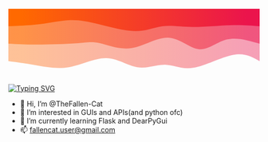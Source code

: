 
<svg width="100%" height="100%" id="svg" viewBox="0 0 1440 390" xmlns="http://www.w3.org/2000/svg" class="transition duration-300 ease-in-out delay-150"><style>
          .path-0{
            animation:pathAnim-0 4s;
            animation-timing-function: linear;
            animation-iteration-count: infinite;
          }
          @keyframes pathAnim-0{
            0%{
              d: path("M 0,400 C 0,400 0,100 0,100 C 42.44108983799707,124.36947717231223 84.88217967599414,148.73895434462446 152,136 C 219.11782032400586,123.26104565537555 310.9123711340206,73.41365979381442 379,62 C 447.0876288659794,50.586340206185575 491.46833578792337,77.60640648011783 541,79 C 590.5316642120766,80.39359351988217 645.2142857142858,56.16071428571429 701,65 C 756.7857142857142,73.83928571428571 813.6745213549337,115.75073637702502 879,117 C 944.3254786450663,118.24926362297498 1018.087628865979,78.83634020618558 1089,66 C 1159.912371134021,53.163659793814425 1227.974963181149,66.90390279823269 1286,77 C 1344.025036818851,87.09609720176731 1392.0125184094254,93.54804860088365 1440,100 C 1440,100 1440,400 1440,400 Z");
            }
            25%{
              d: path("M 0,400 C 0,400 0,100 0,100 C 46.16715758468338,83.1669734904271 92.33431516936676,66.3339469808542 165,70 C 237.66568483063324,73.6660530191458 336.82989690721644,97.83118556701031 390,101 C 443.17010309278356,104.16881443298969 450.3460972017674,86.34131075110456 508,78 C 565.6539027982326,69.65868924889544 673.7857142857144,70.80357142857143 751,74 C 828.2142857142856,77.19642857142857 874.5110456553755,82.44440353460972 924,87 C 973.4889543446245,91.55559646539028 1026.1701030927834,95.4188144329897 1084,101 C 1141.8298969072166,106.5811855670103 1204.8085419734905,113.8803387334315 1265,114 C 1325.1914580265095,114.1196612665685 1382.5957290132546,107.05983063328425 1440,100 C 1440,100 1440,400 1440,400 Z");
            }
            50%{
              d: path("M 0,400 C 0,400 0,100 0,100 C 57.56682621502209,99.05375552282769 115.13365243004418,98.10751104565539 170,93 C 224.86634756995582,87.89248895434461 277.03221649484533,78.62371134020619 336,71 C 394.96778350515467,63.376288659793815 460.7374815905745,57.397643593519874 533,71 C 605.2625184094255,84.60235640648013 684.0178571428571,117.7857142857143 741,117 C 797.9821428571429,116.2142857142857 833.1910898379971,81.45949926362297 885,69 C 936.8089101620029,56.540500736377034 1005.2177835051546,66.37628865979381 1069,85 C 1132.7822164948454,103.62371134020619 1191.9377761413846,131.03534609720177 1253,135 C 1314.0622238586154,138.96465390279823 1377.0311119293078,119.48232695139912 1440,100 C 1440,100 1440,400 1440,400 Z");
            }
            75%{
              d: path("M 0,400 C 0,400 0,100 0,100 C 58.97882916053018,94.49429307805596 117.95765832106036,88.98858615611194 169,100 C 220.04234167893964,111.01141384388806 263.1481958762887,138.53994845360825 327,131 C 390.8518041237113,123.46005154639177 475.4495581737849,80.85162002945508 546,72 C 616.5504418262151,63.14837997054492 673.0535714285714,88.05357142857143 735,94 C 796.9464285714286,99.94642857142857 864.3361561119294,86.9340942562592 920,82 C 975.6638438880706,77.0659057437408 1019.6018041237114,80.21005154639175 1074,82 C 1128.3981958762886,83.78994845360825 1193.2566273932252,84.22569955817379 1256,87 C 1318.7433726067748,89.77430044182621 1379.3716863033874,94.8871502209131 1440,100 C 1440,100 1440,400 1440,400 Z");
            }
            100%{
              d: path("M 0,400 C 0,400 0,100 0,100 C 42.44108983799707,124.36947717231223 84.88217967599414,148.73895434462446 152,136 C 219.11782032400586,123.26104565537555 310.9123711340206,73.41365979381442 379,62 C 447.0876288659794,50.586340206185575 491.46833578792337,77.60640648011783 541,79 C 590.5316642120766,80.39359351988217 645.2142857142858,56.16071428571429 701,65 C 756.7857142857142,73.83928571428571 813.6745213549337,115.75073637702502 879,117 C 944.3254786450663,118.24926362297498 1018.087628865979,78.83634020618558 1089,66 C 1159.912371134021,53.163659793814425 1227.974963181149,66.90390279823269 1286,77 C 1344.025036818851,87.09609720176731 1392.0125184094254,93.54804860088365 1440,100 C 1440,100 1440,400 1440,400 Z");
            }
          }</style><defs><linearGradient id="gradient" x1="0%" y1="50%" x2="100%" y2="50%"><stop offset="5%" stop-color="#eb144c"></stop><stop offset="95%" stop-color="#ff6900"></stop></linearGradient></defs><path d="M 0,400 C 0,400 0,100 0,100 C 42.44108983799707,124.36947717231223 84.88217967599414,148.73895434462446 152,136 C 219.11782032400586,123.26104565537555 310.9123711340206,73.41365979381442 379,62 C 447.0876288659794,50.586340206185575 491.46833578792337,77.60640648011783 541,79 C 590.5316642120766,80.39359351988217 645.2142857142858,56.16071428571429 701,65 C 756.7857142857142,73.83928571428571 813.6745213549337,115.75073637702502 879,117 C 944.3254786450663,118.24926362297498 1018.087628865979,78.83634020618558 1089,66 C 1159.912371134021,53.163659793814425 1227.974963181149,66.90390279823269 1286,77 C 1344.025036818851,87.09609720176731 1392.0125184094254,93.54804860088365 1440,100 C 1440,100 1440,400 1440,400 Z" stroke="none" stroke-width="0" fill="url(#gradient)" fill-opacity="0.4" class="transition-all duration-300 ease-in-out delay-150 path-0" transform="rotate(-180 720 200)"></path><style>
          .path-1{
            animation:pathAnim-1 4s;
            animation-timing-function: linear;
            animation-iteration-count: infinite;
          }
          @keyframes pathAnim-1{
            0%{
              d: path("M 0,400 C 0,400 0,200 0,200 C 65.44403534609718,219.0283505154639 130.88807069219436,238.05670103092783 188,224 C 245.11192930780564,209.94329896907217 293.89175257731966,162.80154639175257 347,168 C 400.10824742268034,173.19845360824743 457.54491899852724,230.73711340206185 523,234 C 588.4550810014728,237.26288659793815 661.9285714285714,186.24999999999997 732,175 C 802.0714285714286,163.75000000000003 868.740795287187,192.26288659793815 916,203 C 963.259204712813,213.73711340206185 991.1082474226803,206.69845360824743 1052,202 C 1112.8917525773197,197.30154639175257 1206.8262150220914,194.94329896907215 1277,195 C 1347.1737849779086,195.05670103092785 1393.5868924889542,197.52835051546393 1440,200 C 1440,200 1440,400 1440,400 Z");
            }
            25%{
              d: path("M 0,400 C 0,400 0,200 0,200 C 51.760677466863044,206.39506627393226 103.52135493372609,212.79013254786452 160,214 C 216.4786450662739,215.20986745213548 277.67525773195877,211.2345360824742 336,211 C 394.32474226804123,210.7654639175258 449.7776141384388,214.2717231222386 508,203 C 566.2223858615612,191.7282768777614 627.2142857142858,165.67857142857144 696,163 C 764.7857142857142,160.32142857142856 841.3652430044182,181.0139911634757 903,200 C 964.6347569955818,218.9860088365243 1011.3247422680415,236.26546391752575 1071,225 C 1130.6752577319585,213.73453608247425 1203.3357879234168,173.9241531664212 1267,165 C 1330.6642120765832,156.0758468335788 1385.3321060382916,178.0379234167894 1440,200 C 1440,200 1440,400 1440,400 Z");
            }
            50%{
              d: path("M 0,400 C 0,400 0,200 0,200 C 76.81277614138438,205.52209131075108 153.62555228276875,211.0441826215022 204,207 C 254.37444771723125,202.9558173784978 278.3105670103093,189.34536082474227 335,182 C 391.6894329896907,174.65463917525773 481.13217967599417,173.57437407952872 547,184 C 612.8678203240058,194.42562592047128 655.1607142857142,216.35714285714286 717,216 C 778.8392857142858,215.64285714285714 860.2249631811487,192.99705449189983 916,194 C 971.7750368188513,195.00294550810017 1001.9394329896909,219.65463917525773 1063,218 C 1124.0605670103091,216.34536082474227 1216.0173048600884,188.3843888070692 1284,181 C 1351.9826951399116,173.6156111929308 1395.991347569956,186.8078055964654 1440,200 C 1440,200 1440,400 1440,400 Z");
            }
            75%{
              d: path("M 0,400 C 0,400 0,200 0,200 C 64.70894698085421,203.13420471281296 129.41789396170842,206.2684094256259 189,197 C 248.58210603829158,187.7315905743741 303.03737113402053,166.06056701030928 369,170 C 434.96262886597947,173.93943298969072 512.4326215022091,203.48932253313694 568,222 C 623.5673784977909,240.51067746686306 657.2321428571428,247.98214285714286 713,237 C 768.7678571428572,226.01785714285714 846.6388070692194,196.5821060382916 906,187 C 965.3611929307806,177.4178939617084 1006.2126288659795,187.68943298969072 1069,189 C 1131.7873711340205,190.31056701030928 1216.5106774668632,182.6601620029455 1282,183 C 1347.4893225331368,183.3398379970545 1393.7446612665685,191.66991899852724 1440,200 C 1440,200 1440,400 1440,400 Z");
            }
            100%{
              d: path("M 0,400 C 0,400 0,200 0,200 C 65.44403534609718,219.0283505154639 130.88807069219436,238.05670103092783 188,224 C 245.11192930780564,209.94329896907217 293.89175257731966,162.80154639175257 347,168 C 400.10824742268034,173.19845360824743 457.54491899852724,230.73711340206185 523,234 C 588.4550810014728,237.26288659793815 661.9285714285714,186.24999999999997 732,175 C 802.0714285714286,163.75000000000003 868.740795287187,192.26288659793815 916,203 C 963.259204712813,213.73711340206185 991.1082474226803,206.69845360824743 1052,202 C 1112.8917525773197,197.30154639175257 1206.8262150220914,194.94329896907215 1277,195 C 1347.1737849779086,195.05670103092785 1393.5868924889542,197.52835051546393 1440,200 C 1440,200 1440,400 1440,400 Z");
            }
          }</style><defs><linearGradient id="gradient" x1="0%" y1="50%" x2="100%" y2="50%"><stop offset="5%" stop-color="#eb144c"></stop><stop offset="95%" stop-color="#ff6900"></stop></linearGradient></defs><path d="M 0,400 C 0,400 0,200 0,200 C 65.44403534609718,219.0283505154639 130.88807069219436,238.05670103092783 188,224 C 245.11192930780564,209.94329896907217 293.89175257731966,162.80154639175257 347,168 C 400.10824742268034,173.19845360824743 457.54491899852724,230.73711340206185 523,234 C 588.4550810014728,237.26288659793815 661.9285714285714,186.24999999999997 732,175 C 802.0714285714286,163.75000000000003 868.740795287187,192.26288659793815 916,203 C 963.259204712813,213.73711340206185 991.1082474226803,206.69845360824743 1052,202 C 1112.8917525773197,197.30154639175257 1206.8262150220914,194.94329896907215 1277,195 C 1347.1737849779086,195.05670103092785 1393.5868924889542,197.52835051546393 1440,200 C 1440,200 1440,400 1440,400 Z" stroke="none" stroke-width="0" fill="url(#gradient)" fill-opacity="0.53" class="transition-all duration-300 ease-in-out delay-150 path-1" transform="rotate(-180 720 200)"></path><style>
          .path-2{
            animation:pathAnim-2 4s;
            animation-timing-function: linear;
            animation-iteration-count: infinite;
          }
          @keyframes pathAnim-2{
            0%{
              d: path("M 0,400 C 0,400 0,300 0,300 C 50.72772459499264,304.0879970544919 101.45544918998527,308.17599410898384 168,306 C 234.54455081001473,303.82400589101616 316.90592783505156,295.38402061855663 385,296 C 453.09407216494844,296.61597938144337 506.9208394698086,306.28792341678934 556,300 C 605.0791605301914,293.71207658321066 649.4107142857142,271.4642857142858 713,272 C 776.5892857142858,272.5357142857142 859.4363033873344,295.8549337260677 924,312 C 988.5636966126656,328.1450662739323 1034.8440721649486,337.1159793814433 1087,335 C 1139.1559278350514,332.8840206185567 1197.187407952872,319.68114874815905 1257,312 C 1316.812592047128,304.31885125184095 1378.406296023564,302.15942562592045 1440,300 C 1440,300 1440,400 1440,400 Z");
            }
            25%{
              d: path("M 0,400 C 0,400 0,300 0,300 C 62.095176730486,293.53663475699557 124.190353460972,287.0732695139912 192,296 C 259.809646539028,304.9267304860088 333.33376288659787,329.24355670103097 388,331 C 442.66623711340213,332.75644329896903 478.4745949926363,311.9525036818851 529,308 C 579.5254050073637,304.0474963181149 644.7678571428571,316.9464285714286 719,324 C 793.2321428571429,331.0535714285714 876.4539764359354,332.2617820324006 929,321 C 981.5460235640646,309.7382179675994 1003.4162371134021,286.0064432989691 1060,291 C 1116.583762886598,295.9935567010309 1207.8810751104565,329.7124447717231 1277,336 C 1346.1189248895435,342.2875552282769 1393.0594624447717,321.14377761413846 1440,300 C 1440,300 1440,400 1440,400 Z");
            }
            50%{
              d: path("M 0,400 C 0,400 0,300 0,300 C 71.31664212076583,288.7056332842415 142.63328424153167,277.41126656848303 205,272 C 267.36671575846833,266.58873343151697 320.7835051546391,267.0605670103093 373,269 C 425.2164948453609,270.9394329896907 476.2326951399117,274.34646539027983 541,271 C 605.7673048600883,267.65353460972017 684.2857142857142,257.5535714285714 751,262 C 817.7142857142858,266.4464285714286 872.6244477172312,285.4392488954345 922,292 C 971.3755522827688,298.5607511045655 1015.2164948453608,292.6894329896907 1065,287 C 1114.7835051546392,281.3105670103093 1170.5095729013258,275.80301914580264 1234,278 C 1297.4904270986742,280.19698085419736 1368.7452135493372,290.0984904270987 1440,300 C 1440,300 1440,400 1440,400 Z");
            }
            75%{
              d: path("M 0,400 C 0,400 0,300 0,300 C 64.39966863033874,304.4692562592047 128.79933726067748,308.9385125184094 193,313 C 257.2006627393225,317.0614874815906 321.20231958762884,320.715206185567 369,311 C 416.79768041237116,301.284793814433 448.3913843888072,278.2006627393225 513,281 C 577.6086156111928,283.7993372606775 675.2321428571428,312.48214285714283 750,313 C 824.7678571428572,313.51785714285717 876.6800441826216,285.8707658321061 929,275 C 981.3199558173784,264.1292341678939 1034.047680412371,270.034793814433 1096,270 C 1157.952319587629,269.965206185567 1229.129234167894,263.990058910162 1288,268 C 1346.870765832106,272.009941089838 1393.435382916053,286.004970544919 1440,300 C 1440,300 1440,400 1440,400 Z");
            }
            100%{
              d: path("M 0,400 C 0,400 0,300 0,300 C 50.72772459499264,304.0879970544919 101.45544918998527,308.17599410898384 168,306 C 234.54455081001473,303.82400589101616 316.90592783505156,295.38402061855663 385,296 C 453.09407216494844,296.61597938144337 506.9208394698086,306.28792341678934 556,300 C 605.0791605301914,293.71207658321066 649.4107142857142,271.4642857142858 713,272 C 776.5892857142858,272.5357142857142 859.4363033873344,295.8549337260677 924,312 C 988.5636966126656,328.1450662739323 1034.8440721649486,337.1159793814433 1087,335 C 1139.1559278350514,332.8840206185567 1197.187407952872,319.68114874815905 1257,312 C 1316.812592047128,304.31885125184095 1378.406296023564,302.15942562592045 1440,300 C 1440,300 1440,400 1440,400 Z");
            }
          }</style><defs><linearGradient id="gradient" x1="0%" y1="50%" x2="100%" y2="50%"><stop offset="5%" stop-color="#eb144c"></stop><stop offset="95%" stop-color="#ff6900"></stop></linearGradient></defs><path d="M 0,400 C 0,400 0,300 0,300 C 50.72772459499264,304.0879970544919 101.45544918998527,308.17599410898384 168,306 C 234.54455081001473,303.82400589101616 316.90592783505156,295.38402061855663 385,296 C 453.09407216494844,296.61597938144337 506.9208394698086,306.28792341678934 556,300 C 605.0791605301914,293.71207658321066 649.4107142857142,271.4642857142858 713,272 C 776.5892857142858,272.5357142857142 859.4363033873344,295.8549337260677 924,312 C 988.5636966126656,328.1450662739323 1034.8440721649486,337.1159793814433 1087,335 C 1139.1559278350514,332.8840206185567 1197.187407952872,319.68114874815905 1257,312 C 1316.812592047128,304.31885125184095 1378.406296023564,302.15942562592045 1440,300 C 1440,300 1440,400 1440,400 Z" stroke="none" stroke-width="0" fill="url(#gradient)" fill-opacity="1" class="transition-all duration-300 ease-in-out delay-150 path-2" transform="rotate(-180 720 200)"></path></svg>

<a href="https://git.io/typing-svg"><img src="https://readme-typing-svg.demolab.com?font=Fira+Code&duration=3000&pause=500&color=F72929&center=true&vCenter=true&width=435&lines=Hey%2C+I'm+Abhay.;Coder.;Cyber+Security+Student.;Python+Developer.;Yeah%2C+that's+it." alt="Typing SVG" /></a>

- 👋 Hi, I’m @TheFallen-Cat
- 👀 I’m interested in GUIs and APIs(and python ofc) 
- 🌱 I’m currently learning Flask and DearPyGui
- 📫 fallencat.user@gmail.com


